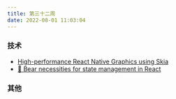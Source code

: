 ```yaml
---
title: 第三十二周
date: 2022-08-01 11:03:04
---
```


### 技术

- [High-performance React Native Graphics using Skia](https://github.com/Shopify/react-native-skia)
- [🐻 Bear necessities for state management in React](https://github.com/pmndrs/zustand)

### 其他
